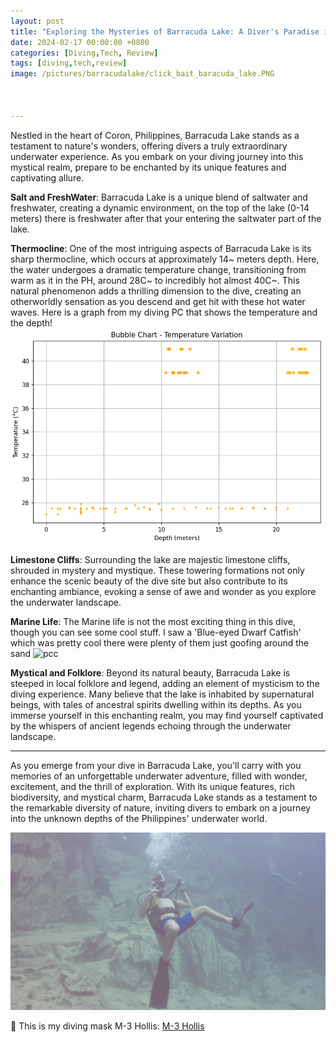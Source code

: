 ```yaml
---
layout: post
title: "Exploring the Mysteries of Barracuda Lake: A Diver's Paradise in Coron, Philippines"
date: 2024-02-17 00:00:00 +0800
categories: [Diving,Tech, Review]
tags: [diving,tech,review]
image: /pictures/barracudalake/click_bait_baracuda_lake.PNG



---
```

Nestled in the heart of Coron, Philippines, Barracuda Lake stands as a testament to nature's wonders, offering divers a truly extraordinary underwater experience. As you embark on your diving journey into this mystical realm, prepare to be enchanted by its unique features and captivating allure.

**Salt and FreshWater**: Barracuda Lake is a unique blend of saltwater and freshwater, creating a dynamic environment, on the top of the lake (0-14 meters) there is freshwater after that your entering the saltwater part of the lake.

**Thermocline**: One of the most intriguing aspects of Barracuda Lake is its sharp thermocline, which occurs at approximately 14~ meters depth. Here, the water undergoes a dramatic temperature change, transitioning from warm as it in the PH, around 28C~ to incredibly hot almost 40C~. This natural phenomenon adds a thrilling dimension to the dive, creating an otherworldly sensation as you descend and get hit with these hot water waves. Here is a graph from my diving PC that shows the temperature and the depth!
![PCcccccccccccccc](/pictures/barracudalake/temptaure_graph.PNG)

**Limestone Cliffs**: Surrounding the lake are majestic limestone cliffs, shrouded in mystery and mystique. These towering formations not only enhance the scenic beauty of the dive site but also contribute to its enchanting ambiance, evoking a sense of awe and wonder as you explore the underwater landscape.


**Marine Life**: The Marine life is not the most exciting thing in this dive, though you can see some cool stuff. I saw a 'Blue-eyed Dwarf Catfish' which was pretty cool there were plenty of them just goofing around the sand
![pcc](/pictures/barracudalake/fish.gif)


**Mystical and Folklore**: Beyond its natural beauty, Barracuda Lake is steeped in local folklore and legend, adding an element of mysticism to the diving experience. Many believe that the lake is inhabited by supernatural beings, with tales of ancestral spirits dwelling within its depths. As you immerse yourself in this enchanting realm, you may find yourself captivated by the whispers of ancient legends echoing through the underwater landscape.

---

As you emerge from your dive in Barracuda Lake, you'll carry with you memories of an unforgettable underwater adventure, filled with wonder, excitement, and the thrill of exploration. With its unique features, rich biodiversity, and mystical charm, Barracuda Lake stands as a testament to the remarkable diversity of nature, inviting divers to embark on a journey into the unknown depths of the Philippines' underwater world.

![pcccccc](/pictures/barracudalake/Baracuda_Lake.gif)

🤿 This is my diving mask M-3 Hollis: [M-3 Hollis](https://www.amazon.com/Hollis-M-3-Mask/dp/B00CL8WG6A?th=1&_encoding=UTF8&tag=dorgez06-20&linkCode=ur2&linkId=18233c6d8a7105e682e5e734350be92e&camp=1789&creative=9325)